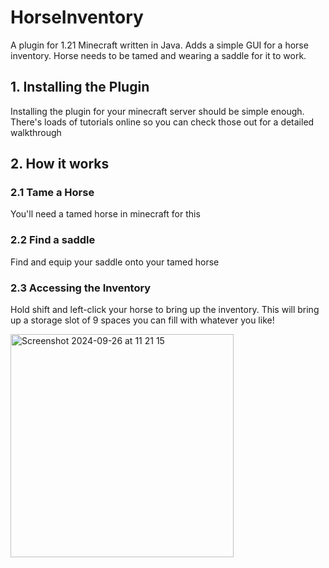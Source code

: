 # HorseInventory
A plugin for 1.21 Minecraft written in Java. Adds a simple GUI for a horse inventory. Horse needs to be tamed and wearing a saddle for it to work.

## 1. Installing the Plugin
Installing the plugin for your minecraft server should be simple enough. There's loads of tutorials online so you can check those out for a detailed walkthrough

## 2. How it works
### 2.1 Tame a Horse
You'll need a tamed horse in minecraft for this

### 2.2 Find a saddle
Find and equip your saddle onto your tamed horse

### 2.3 Accessing the Inventory
Hold shift and left-click your horse to bring up the inventory. This will bring up a storage slot of 9 spaces you can fill with whatever you like!

<img width="357" alt="Screenshot 2024-09-26 at 11 21 15" src="https://github.com/user-attachments/assets/0d86d791-220e-4e55-8b9d-d62ec00a1fb0">
